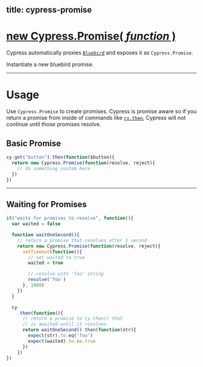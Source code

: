 title: cypress-promise
---

# [new Cypress.Promise( *function* )](#section-usage)

Cypress automatically proxies [`Bluebird`](https://github.com/petkaantonov/bluebird) and exposes it as `Cypress.Promise`.

Instantiate a new bluebird promise.

***

# Usage

Use `Cypress.Promise` to create promises. Cypress is promise aware so if you return a promise from inside of commands like [`cy.then`](https://on.cypress.io/api/then), Cypress will not continue until those promises resolve.

## Basic Promise

```javascript
cy.get("button").then(function($button){
  return new Cypress.Promise(function(resolve, reject){
    // do something custom here
  })
})
```

***

## Waiting for Promises

```javascript
it("waits for promises to resolve", function(){
  var waited = false

  function waitOneSecond(){
    // return a promise that resolves after 1 second
    return new Cypress.Promise(function(resolve, reject){
      setTimeout(function(){
        // set waited to true
        waited = true

        // resolve with 'foo' string
        resolve('foo')
      }, 1000)
    })
  }

  cy
    .then(function(){
      // return a promise to cy.then() that
      // is awaited until it resolves
      return waitOneSecond().then(function(str){
        expect(str).to.eq('foo')
        expect(waited).to.be.true
      })
    })
})
```